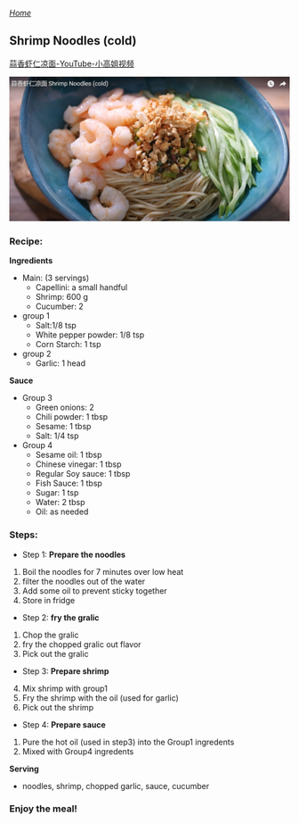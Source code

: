 *[Home](https://wanlicn.github.io/restaurant/)*
## Shrimp Noodles (cold)

[蒜香虾仁凉面-YouTube-小高姐视频](https://www.youtube.com/watch?v=sjEP07HHKC8)

![蒜香虾仁凉面](./Images/XGJ-ShrimpNoodles-cold.jpg)

### Recipe:
**Ingredients**
* Main: (3 servings)
  * Capellini: a small handful 
  * Shrimp: 600 g
  * Cucumber: 2  
* group 1
  * Salt:1/8 tsp
  * White pepper powder: 1/8 tsp
  * Corn Starch: 1 tsp 
* group 2
  * Garlic: 1 head
 
 **Sauce**
* Group 3
  * Green onions: 2
  * Chili powder: 1 tbsp
  * Sesame: 1 tbsp
  * Salt: 1/4 tsp
* Group 4
  * Sesame oil: 1 tbsp
  * Chinese vinegar: 1 tbsp
  * Regular Soy sauce: 1 tbsp
  * Fish Sauce: 1 tbsp
  * Sugar: 1 tsp
  * Water: 2 tbsp
  * Oil: as needed

### Steps:
- Step 1: **Prepare the noodles**
1. Boil the noodles for 7 minutes over low heat
2. filter the noodles out of the water
3. Add some oil to prevent sticky together
4. Store in fridge
- Step 2: **fry the gralic**
1. Chop the gralic
2. fry the chopped gralic out flavor
3. Pick out the gralic
- Step 3: **Prepare shrimp**
4. Mix shrimp with group1
5. Fry the shrimp with the oil (used for garlic)
6. Pick out the shrimp
- Step 4: **Prepare sauce**
1. Pure the hot oil (used in step3) into the Group1 ingredents 
2. Mixed with Group4 ingredents

**Serving**
  - noodles, shrimp, chopped garlic, sauce, cucumber

### Enjoy the meal!
